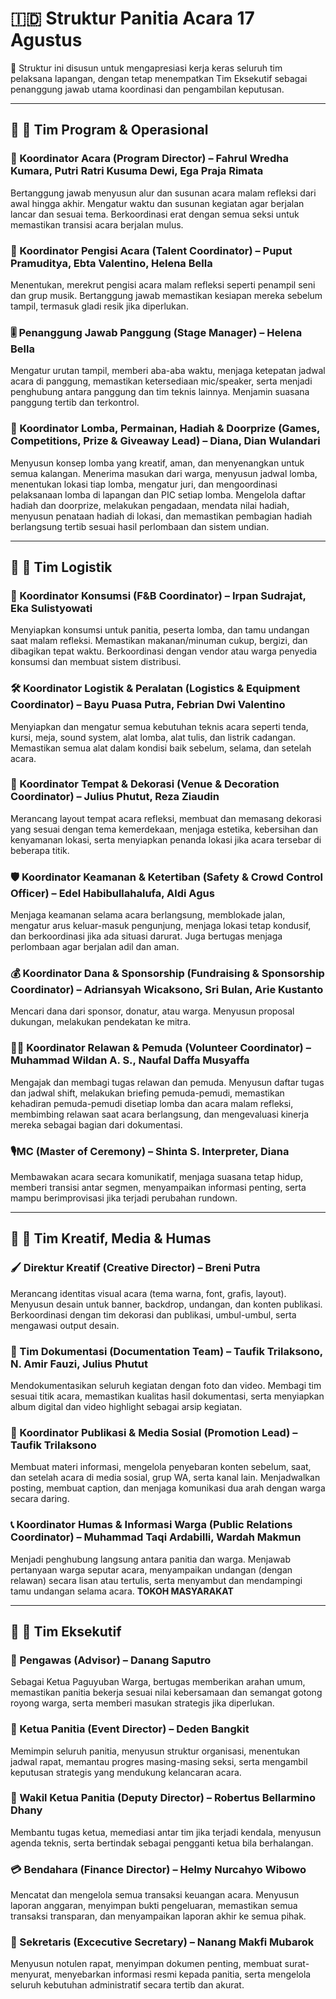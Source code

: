 # 🇮🇩 Struktur Panitia Acara 17 Agustus

📌 Struktur ini disusun untuk mengapresiasi kerja keras seluruh tim pelaksana lapangan, dengan tetap menempatkan Tim Eksekutif sebagai penanggung jawab utama koordinasi dan pengambilan keputusan.

---

## 🔹 💼 Tim Program & Operasional

### 🎤 Koordinator Acara (Program Director) – Fahrul Wredha Kumara, Putri Ratri Kusuma Dewi, Ega Praja Rimata

Bertanggung jawab menyusun alur dan susunan acara malam refleksi dari awal hingga akhir. Mengatur waktu dan susunan kegiatan agar berjalan lancar dan sesuai tema. Berkoordinasi erat dengan semua seksi untuk memastikan transisi acara berjalan mulus.

### 🌟 Koordinator Pengisi Acara (Talent Coordinator) – Puput Pramuditya, Ebta Valentino, Helena Bella

Menentukan, merekrut pengisi acara malam refleksi seperti penampil seni dan grup musik. Bertanggung jawab memastikan kesiapan mereka sebelum tampil, termasuk gladi resik jika diperlukan.

### 🎚️ Penanggung Jawab Panggung (Stage Manager) – Helena Bella

Mengatur urutan tampil, memberi aba-aba waktu, menjaga ketepatan jadwal acara di panggung, memastikan ketersediaan mic/speaker, serta menjadi penghubung antara panggung dan tim teknis lainnya. Menjamin suasana panggung tertib dan terkontrol.

### 🏃 Koordinator Lomba, Permainan, Hadiah & Doorprize (Games, Competitions, Prize & Giveaway Lead) – Diana, Dian Wulandari

Menyusun konsep lomba yang kreatif, aman, dan menyenangkan untuk semua kalangan. Menerima masukan dari warga, menyusun jadwal lomba, menentukan lokasi tiap lomba, mengatur juri, dan mengoordinasi pelaksanaan lomba di lapangan dan PIC setiap lomba. Mengelola daftar hadiah dan doorprize, melakukan pengadaan, mendata nilai hadiah, menyusun penataan hadiah di lokasi, dan memastikan pembagian hadiah berlangsung tertib sesuai hasil perlombaan dan sistem undian.

---

## 🔹 🔧 Tim Logistik

### 🍱 Koordinator Konsumsi (F\&B Coordinator) – Irpan Sudrajat, Eka Sulistyowati

Menyiapkan konsumsi untuk panitia, peserta lomba, dan tamu undangan saat malam refleksi. Memastikan makanan/minuman cukup, bergizi, dan dibagikan tepat waktu. Berkoordinasi dengan vendor atau warga penyedia konsumsi dan membuat sistem distribusi.

### 🛠️ Koordinator Logistik & Peralatan (Logistics & Equipment Coordinator) – Bayu Puasa Putra, Febrian Dwi Valentino

Menyiapkan dan mengatur semua kebutuhan teknis acara seperti tenda, kursi, meja, sound system, alat lomba, alat tulis, dan listrik cadangan. Memastikan semua alat dalam kondisi baik sebelum, selama, dan setelah acara.

### 🎈 Koordinator Tempat & Dekorasi (Venue & Decoration Coordinator) – Julius Phutut, Reza Ziaudin

Merancang layout tempat acara refleksi, membuat dan memasang dekorasi yang sesuai dengan tema kemerdekaan, menjaga estetika, kebersihan dan kenyamanan lokasi, serta menyiapkan penanda lokasi jika acara tersebar di beberapa titik.

### 🛡️ Koordinator Keamanan & Ketertiban (Safety & Crowd Control Officer) – Edel Habibullahalufa, Aldi Agus

Menjaga keamanan selama acara berlangsung, memblokade jalan, mengatur arus keluar-masuk pengunjung, menjaga lokasi tetap kondusif, dan berkoordinasi jika ada situasi darurat. Juga bertugas menjaga perlombaan agar berjalan adil dan aman.

### 💰 Koordinator Dana & Sponsorship (Fundraising & Sponsorship Coordinator) – Adriansyah Wicaksono, Sri Bulan, Arie Kustanto

Mencari dana dari sponsor, donatur, atau warga. Menyusun proposal dukungan, melakukan pendekatan ke mitra.

### 🙋‍♂️ Koordinator Relawan & Pemuda (Volunteer Coordinator) – Muhammad Wildan A. S., Naufal Daffa Musyaffa

Mengajak dan membagi tugas relawan dan pemuda. Menyusun daftar tugas dan jadwal shift, melakukan briefing pemuda-pemudi, memastikan kehadiran pemuda-pemudi disetiap lomba dan acara malam refleksi, membimbing relawan saat acara berlangsung, dan mengevaluasi kinerja mereka sebagai bagian dari dokumentasi.

### 🎙️MC (Master of Ceremony) – Shinta S. Interpreter, Diana

Membawakan acara secara komunikatif, menjaga suasana tetap hidup, memberi transisi antar segmen, menyampaikan informasi penting, serta mampu berimprovisasi jika terjadi perubahan rundown.

---

## 🔹 🎨 Tim Kreatif, Media & Humas

### 🖌️ Direktur Kreatif (Creative Director) – Breni Putra

Merancang identitas visual acara (tema warna, font, grafis, layout). Menyusun desain untuk banner, backdrop, undangan, dan konten publikasi. Berkoordinasi dengan tim dekorasi dan publikasi, umbul-umbul, serta mengawasi output desain.

### 📸 Tim Dokumentasi (Documentation Team) – Taufik Trilaksono, N. Amir Fauzi, Julius Phutut

Mendokumentasikan seluruh kegiatan dengan foto dan video. Membagi tim sesuai titik acara, memastikan kualitas hasil dokumentasi, serta menyiapkan album digital dan video highlight sebagai arsip kegiatan.

### 📢 Koordinator Publikasi & Media Sosial (Promotion Lead) – Taufik Trilaksono

Membuat materi informasi, mengelola penyebaran konten sebelum, saat, dan setelah acara di media sosial, grup WA, serta kanal lain. Menjadwalkan posting, membuat caption, dan menjaga komunikasi dua arah dengan warga secara daring.

### 📞 Koordinator Humas & Informasi Warga (Public Relations Coordinator) – Muhammad Taqi Ardabilli, Wardah Makmun

Menjadi penghubung langsung antara panitia dan warga. Menjawab pertanyaan warga seputar acara, menyampaikan undangan (dengan relawan) secara lisan atau tertulis, serta menyambut dan mendampingi tamu undangan selama acara. **TOKOH MASYARAKAT**

---

## 🔹 🧭 Tim Eksekutif

### 👀 Pengawas (Advisor) – Danang Saputro

Sebagai Ketua Paguyuban Warga, bertugas memberikan arahan umum, memastikan panitia bekerja sesuai nilai kebersamaan dan semangat gotong royong warga, serta memberi masukan strategis jika diperlukan.

### 👤 Ketua Panitia (Event Director) – Deden Bangkit

Memimpin seluruh panitia, menyusun struktur organisasi, menentukan jadwal rapat, memantau progres masing-masing seksi, serta mengambil keputusan strategis yang mendukung kelancaran acara.

### 👥 Wakil Ketua Panitia (Deputy Director) – Robertus Bellarmino Dhany

Membantu tugas ketua, memediasi antar tim jika terjadi kendala, menyusun agenda teknis, serta bertindak sebagai pengganti ketua bila berhalangan.

### 💳 Bendahara (Finance Director) – Helmy Nurcahyo Wibowo

Mencatat dan mengelola semua transaksi keuangan acara. Menyusun laporan anggaran, menyimpan bukti pengeluaran, memastikan semua transaksi transparan, dan menyampaikan laporan akhir ke semua pihak.

### 📝 Sekretaris (Excecutive Secretary) – Nanang Makfi Mubarok

Menyusun notulen rapat, menyimpan dokumen penting, membuat surat-menyurat, menyebarkan informasi resmi kepada panitia, serta mengelola seluruh kebutuhan administratif secara tertib dan akurat.
